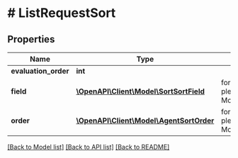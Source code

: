 # # ListRequestSort


## Properties 


Name | Type | Description | Notes
------------ | ------------- | ------------- | -------------
**evaluation_order**| **int** |   | [optional]
**field**| [**\OpenAPI\Client\Model\SortSortField**](SortSortField.md) |  for more information please, see Model/SortSortField.php  | [optional]
**order**| [**\OpenAPI\Client\Model\AgentSortOrder**](AgentSortOrder.md) |  for more information please, see Model/AgentSortOrder.php  | [optional]


[[Back to Model list]](../../README.md#models) [[Back to API list]](../../README.md#endpoints) [[Back to README]](../../README.md)

